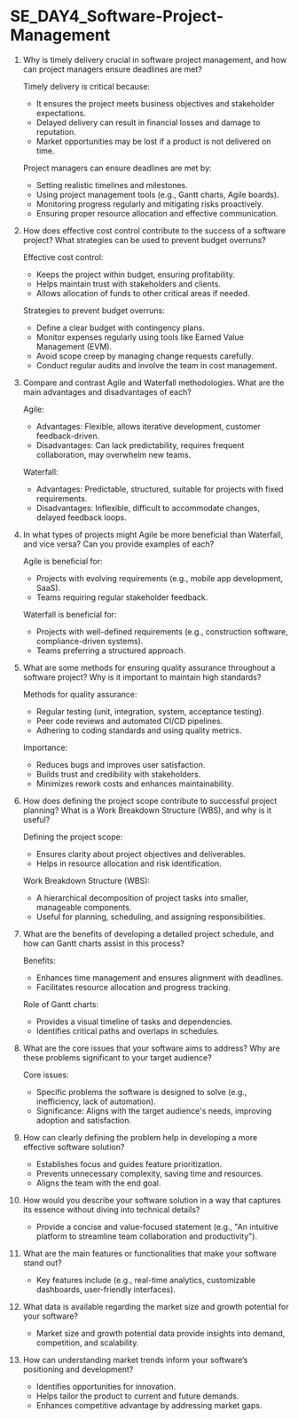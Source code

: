 # SE_DAY4_Software-Project-Management

1. Why is timely delivery crucial in software project management, and how can project managers ensure deadlines are met?

   Timely delivery is critical because:
   - It ensures the project meets business objectives and stakeholder expectations.
   - Delayed delivery can result in financial losses and damage to reputation.
   - Market opportunities may be lost if a product is not delivered on time.

   Project managers can ensure deadlines are met by:
   - Setting realistic timelines and milestones.
   - Using project management tools (e.g., Gantt charts, Agile boards).
   - Monitoring progress regularly and mitigating risks proactively.
   - Ensuring proper resource allocation and effective communication.

2. How does effective cost control contribute to the success of a software project? What strategies can be used to prevent budget overruns?

   Effective cost control:
   - Keeps the project within budget, ensuring profitability.
   - Helps maintain trust with stakeholders and clients.
   - Allows allocation of funds to other critical areas if needed.

   Strategies to prevent budget overruns:
   - Define a clear budget with contingency plans.
   - Monitor expenses regularly using tools like Earned Value Management (EVM).
   - Avoid scope creep by managing change requests carefully.
   - Conduct regular audits and involve the team in cost management.

3. Compare and contrast Agile and Waterfall methodologies. What are the main advantages and disadvantages of each?

   Agile:
   - Advantages: Flexible, allows iterative development, customer feedback-driven.
   - Disadvantages: Can lack predictability, requires frequent collaboration, may overwhelm new teams.

   Waterfall:
   - Advantages: Predictable, structured, suitable for projects with fixed requirements.
   - Disadvantages: Inflexible, difficult to accommodate changes, delayed feedback loops.

4. In what types of projects might Agile be more beneficial than Waterfall, and vice versa? Can you provide examples of each?

   Agile is beneficial for:
   - Projects with evolving requirements (e.g., mobile app development, SaaS).
   - Teams requiring regular stakeholder feedback.

   Waterfall is beneficial for:
   - Projects with well-defined requirements (e.g., construction software, compliance-driven systems).
   - Teams preferring a structured approach.

5. What are some methods for ensuring quality assurance throughout a software project? Why is it important to maintain high standards?

   Methods for quality assurance:
   - Regular testing (unit, integration, system, acceptance testing).
   - Peer code reviews and automated CI/CD pipelines.
   - Adhering to coding standards and using quality metrics.

   Importance:
   - Reduces bugs and improves user satisfaction.
   - Builds trust and credibility with stakeholders.
   - Minimizes rework costs and enhances maintainability.

6. How does defining the project scope contribute to successful project planning? What is a Work Breakdown Structure (WBS), and why is it useful?

   Defining the project scope:
   - Ensures clarity about project objectives and deliverables.
   - Helps in resource allocation and risk identification.

   Work Breakdown Structure (WBS):
   - A hierarchical decomposition of project tasks into smaller, manageable components.
   - Useful for planning, scheduling, and assigning responsibilities.

7. What are the benefits of developing a detailed project schedule, and how can Gantt charts assist in this process?

   Benefits:
   - Enhances time management and ensures alignment with deadlines.
   - Facilitates resource allocation and progress tracking.

   Role of Gantt charts:
   - Provides a visual timeline of tasks and dependencies.
   - Identifies critical paths and overlaps in schedules.

8. What are the core issues that your software aims to address? Why are these problems significant to your target audience?

   Core issues:
   - Specific problems the software is designed to solve (e.g., inefficiency, lack of automation).
   - Significance: Aligns with the target audience's needs, improving adoption and satisfaction.

9. How can clearly defining the problem help in developing a more effective software solution?

   - Establishes focus and guides feature prioritization.
   - Prevents unnecessary complexity, saving time and resources.
   - Aligns the team with the end goal.

10. How would you describe your software solution in a way that captures its essence without diving into technical details?

    - Provide a concise and value-focused statement (e.g., "An intuitive platform to streamline team collaboration and productivity").

11. What are the main features or functionalities that make your software stand out?

    - Key features include (e.g., real-time analytics, customizable dashboards, user-friendly interfaces).

12. What data is available regarding the market size and growth potential for your software?

    - Market size and growth potential data provide insights into demand, competition, and scalability.

13. How can understanding market trends inform your software’s positioning and development?

    - Identifies opportunities for innovation.
    - Helps tailor the product to current and future demands.
    - Enhances competitive advantage by addressing market gaps.
